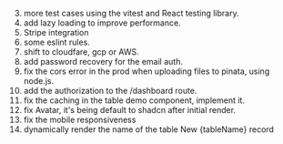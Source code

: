 3. more test cases using the vitest and React testing library.
7. add lazy loading  to improve performance.
8. Stripe integration
9. some eslint rules.
10. shift to cloudfare, gcp or AWS.
12. add password recovery for the email auth.
15. fix the cors error in the prod when uploading files to pinata, using node.js.
16. add the authorization to the /dashboard route.
17. fix the caching in the table demo component, implement it.
3. fix Avatar, it's being default to shadcn after initial render.
18. fix the mobile responsiveness
19. dynamically render the name of the table <SheetTitle>New {tableName} record</SheetTitle>


